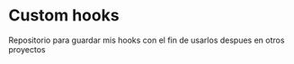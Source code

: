 # Custom hooks

Repositorio para guardar mis hooks con el fin de usarlos despues en otros proyectos
